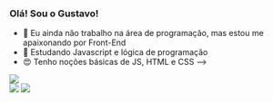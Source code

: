 ### Olá! Sou o Gustavo!



- 🔭 Eu ainda não trabalho na área de programação, mas estou me apaixonando por Front-End
- 🌱 Estudando Javascript e lógica de programação
- 😍 Tenho noções básicas de JS, HTML e CSS
-->

<div>
 <a href="https://www.linkedin.com/in/gustavollema/" target="_blank"><img src="https://img.shields.io/badge/-LinkedIn-%230077B5?style=for-the-badge&logo=linkedin&logoColor=white" target="_blank"></a> 
</div>

<div>
 <a target="_blank"><img src="https://img.shields.io/badge/JavaScript-F7DF1E?style=for-the-badge&logo=javascript&logoColor=black" target="_blank"></a> 
 <a target="_blank"><img src="https://img.shields.io/badge/HTML-239120?style=for-the-badge&logo=html5&logoColor=white" target="_blank"></a> 
